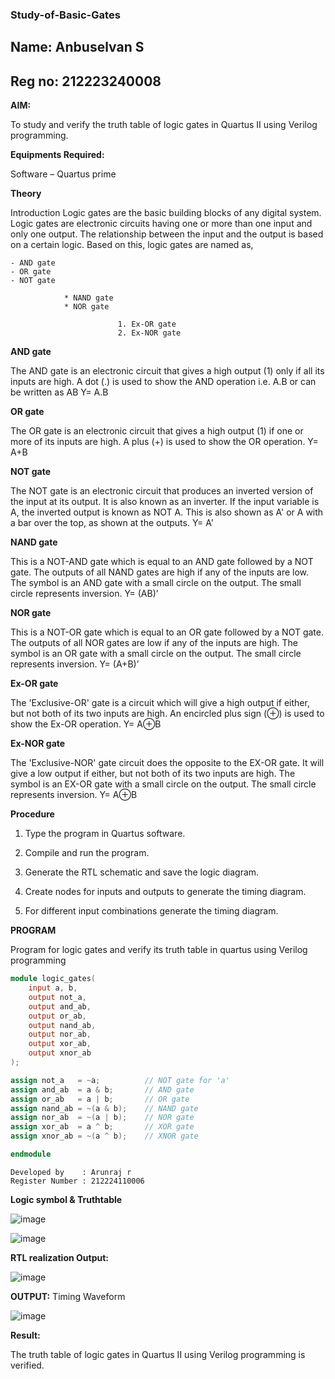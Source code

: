 ### Study-of-Basic-Gates

## Name: Anbuselvan S
## Reg no: 212223240008
**AIM:** 

To study and verify the truth table of logic gates in Quartus II using Verilog programming.

**Equipments Required:**

Software – Quartus prime 

**Theory**

Introduction Logic gates are the basic building blocks of any digital system. Logic gates are electronic circuits having one or more than one input and only one output. The relationship between the input and the output is based on a certain logic. Based on this, logic gates are named as,

    - AND gate 
    - OR gate 
    - NOT gate 

                * NAND gate 
                * NOR gate 

                            1. Ex-OR gate 
                            2. Ex-NOR gate

**AND gate**

The AND gate is an electronic circuit that gives a high output (1) only if all its inputs are high. A dot (.) is used to show the AND operation i.e. A.B or can be written as AB
Y= A.B

**OR gate** 

The OR gate is an electronic circuit that gives a high output (1) if one or more of its inputs are high. A plus (+) is used to show the OR operation.
Y= A+B

**NOT gate**

The NOT gate is an electronic circuit that produces an inverted version of the input at its output. It is also known as an inverter. If the input variable is A, the inverted output is known as NOT A. This is also shown as A' or A with a bar over the top, as shown at the outputs.
Y= A'

**NAND gate**

This is a NOT-AND gate which is equal to an AND gate followed by a NOT gate. The outputs of all NAND gates are high if any of the inputs are low. The symbol is an AND gate with a small circle on the output. The small circle represents inversion.
Y= (AB)’

**NOR gate**

This is a NOT-OR gate which is equal to an OR gate followed by a NOT gate. The outputs of all NOR gates are low if any of the inputs are high. The symbol is an OR gate with a small circle on the output. The small circle represents inversion.
Y= (A+B)’

**Ex-OR gate**

The 'Exclusive-OR' gate is a circuit which will give a high output if either, but not both of its two inputs are high. An encircled plus sign (⊕) is used to show the Ex-OR operation.
Y= A⊕B

**Ex-NOR gate**

The 'Exclusive-NOR' gate circuit does the opposite to the EX-OR gate. It will give a low output if either, but not both of its two inputs are high. The symbol is an EX-OR gate with a small circle on the output. The small circle represents inversion.
Y= A⊕B

**Procedure** 

1.	Type the program in Quartus software.

2.	Compile and run the program.

3.	Generate the RTL schematic and save the logic diagram.

4.	Create nodes for inputs and outputs to generate the timing diagram.

5.	For different input combinations generate the timing diagram.


**PROGRAM**

Program for logic gates and verify its truth table in quartus using Verilog programming
```verilog
module logic_gates(
    input a, b,
    output not_a,
    output and_ab,
    output or_ab,
    output nand_ab,
    output nor_ab,
    output xor_ab,
    output xnor_ab
);

assign not_a   = ~a;          // NOT gate for 'a'
assign and_ab  = a & b;       // AND gate
assign or_ab   = a | b;       // OR gate
assign nand_ab = ~(a & b);    // NAND gate
assign nor_ab  = ~(a | b);    // NOR gate
assign xor_ab  = a ^ b;       // XOR gate
assign xnor_ab = ~(a ^ b);    // XNOR gate

endmodule

```

```
Developed by    : Arunraj r
Register Number : 212224110006
```

**Logic symbol & Truthtable**

![image](https://github.com/user-attachments/assets/32761285-db9c-47bd-9900-f2cf3e794c90)

![image](https://github.com/user-attachments/assets/b41d893c-5ab0-4d3d-a00a-9155dabd2c00)


**RTL realization Output:** 

![image](https://github.com/user-attachments/assets/e31629fb-a480-4c52-a370-24df7c08f69f)

**OUTPUT:**
Timing Waveform

![image](https://github.com/user-attachments/assets/9dcaed88-13c7-49f9-b5ed-cf62a9db0a11)



**Result:**

The truth table of logic gates in Quartus II using Verilog programming is verified.
